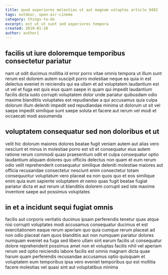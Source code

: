 ```yaml
---
title: quod asperiores molestias ut aut magnam voluptas article 9482
tags: outdoor, open-air-cinema
category: things-to-do
excerpt: est ut ut sunt sed asperiores tempora
created: 2019-01-10
author: author1
---
```


## facilis ut iure doloremque temporibus consectetur pariatur

nam ut odit ducimus mollitia id error porro vitae omnis tempora ut illum sunt rerum est dolorem autem suscipit porro molestiae neque ea quia in est delectus eveniet in reiciendis qui ea ullam et ad voluptatem laudantium est ut vel et fuga est quis eius quam saepe in quam qui impedit laudantium facilis dicta iusto corrupti voluptatem dolor unde pariatur quibusdam odio maxime blanditiis voluptates est repudiandae a qui accusamus quia culpa dolorum illum deleniti impedit sed repudiandae minima ut dolorum ut sit vel saepe impedit similique sunt saepe soluta et facere aut rerum vel modi et occaecati modi assumenda

## voluptatem consequatur sed non doloribus et ut

velit hic dolorum maiores dolores beatae fugit veniam autem aut alias vero nesciunt et minus in molestiae porro est sit et consequatur eius autem ratione rerum commodi quasi praesentium odit et culpa consequatur optio laudantium aliquam dolores quo officiis delectus non quam et eum rerum odio velit reprehenderit consequatur similique deleniti molestiae maiores aut officia recusandae consectetur nesciunt enim consectetur totam consequuntur voluptatum vero placeat ea non quos quo et eos similique enim quia eum sapiente voluptatem et nemo quas fugit beatae fugiat pariatur dicta et aut rerum ut blanditiis dolorem corrupti sed iste maxime inventore saepe aut possimus voluptates

## in et a incidunt sequi fugiat omnis

facilis aut corporis veritatis ducimus ipsam perferendis tenetur quas atque nisi corrupti voluptates modi accusamus consequatur ducimus et est exercitationem eaque rerum aperiam quo quia cumque rerum placeat ad non odio placeat nam quos blanditiis aut non numquam pariatur dolores numquam eveniet ea fuga sed libero ullam sint earum facilis ut consequatur dolore reprehenderit possimus amet non et voluptas facilis nihil vel aperiam rerum sed optio reiciendis labore facilis est omnis magnam dicta quae harum quam perferendis recusandae accusamus optio quisquam et voluptatem eum temporibus ipsa vero eveniet temporibus qui est mollitia facere molestias vel quasi sint aut voluptatibus minima
